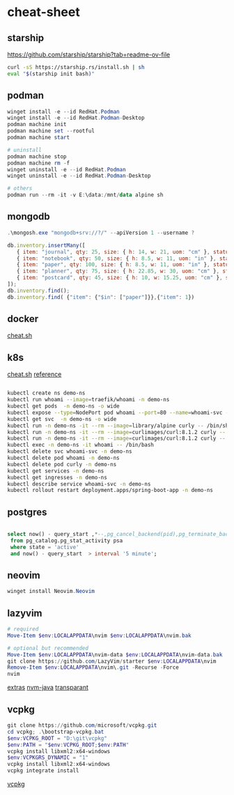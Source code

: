 # cheat-sheet


## starship

https://github.com/starship/starship?tab=readme-ov-file

```sh
curl -sS https://starship.rs/install.sh | sh
eval "$(starship init bash)"
```


## podman

```powershell
winget install -e --id RedHat.Podman
winget install -e --id RedHat.Podman-Desktop 
podman machine init 
podman machine set --rootful
podman machine start

# uninstall
podman machine stop
podman machine rm -f
winget uninstall -e --id RedHat.Podman
winget uninstall -e --id RedHat.Podman-Desktop

# others
podman run --rm -it -v E:\data:/mnt/data alpine sh
```


## mongodb

```powershell
.\mongosh.exe "mongodb+srv://?/" --apiVersion 1 --username ?
```

```js
db.inventory.insertMany([
   { item: "journal", qty: 25, size: { h: 14, w: 21, uom: "cm" }, status: "A" },
   { item: "notebook", qty: 50, size: { h: 8.5, w: 11, uom: "in" }, status: "A" },
   { item: "paper", qty: 100, size: { h: 8.5, w: 11, uom: "in" }, status: "D" },
   { item: "planner", qty: 75, size: { h: 22.85, w: 30, uom: "cm" }, status: "D" },
   { item: "postcard", qty: 45, size: { h: 10, w: 15.25, uom: "cm" }, status: "A" }
]);
db.inventory.find();
db.inventory.find( {"item": {"$in": ["paper"]}},{"item": 1})
```

## docker
   
   [cheat.sh](https://cheat.sh/docker)


## k8s

   [cheat.sh](https://cheat.sh/kubectl)
   [reference](https://kubernetes.io/docs/reference/generated/kubectl/kubectl-commands)

```sh

kubectl create ns demo-ns
kubectl run whoami --image=traefik/whoami -n demo-ns
kubectl get pods  -n demo-ns -o wide
kubectl expose --type=NodePort pod whoami --port=80 --name=whoami-svc -n demo-ns
kubectl get svc  -n demo-ns -o wide
kubectl run -n demo-ns -it --rm --image=library/alpine curly -- /bin/sh
kubectl run -n demo-ns -it --rm --image=curlimages/curl:8.1.2 curly -- /bin/sh -c 'curl 10.98.2.76'
kubectl run -n demo-ns -it --rm --image=curlimages/curl:8.1.2 curly -- /bin/sh 
kubectl exec -n demo-ns -it whoami -- /bin/bash
kubectl delete svc whoami-svc -n demo-ns
kubectl delete pod whoami -n demo-ns
kubectl delete pod curly -n demo-ns
kubectl get services -n demo-ns
kubectl get ingresses -n demo-ns
kubectl describe service whoami-svc -n demo-ns
kubectl rollout restart deployment.apps/spring-boot-app -n demo-ns
```

## postgres

```sql

select now() - query_start ,*--,pg_cancel_backend(pid),pg_terminate_backend(pid)
 from pg_catalog.pg_stat_activity psa 
 where state = 'active'
 and now() - query_start  > interval '5 minute';
```


## neovim

```ps1
winget install Neovim.Neovim
```

## lazyvim

```ps1
# required
Move-Item $env:LOCALAPPDATA\nvim $env:LOCALAPPDATA\nvim.bak

# optional but recommended
Move-Item $env:LOCALAPPDATA\nvim-data $env:LOCALAPPDATA\nvim-data.bak
git clone https://github.com/LazyVim/starter $env:LOCALAPPDATA\nvim
Remove-Item $env:LOCALAPPDATA\nvim\.git -Recurse -Force
nvim
```
   [extras](https://www.lazyvim.org/extras)
   [nvm-java](https://github.com/nvim-java/nvim-java/wiki/Lazyvim)
   [transparant](https://www.reddit.com/r/neovim/comments/15j87k7/lazyvim_setting_transparent_background/)



## vcpkg

```ps1
git clone https://github.com/microsoft/vcpkg.git
cd vcpkg; .\bootstrap-vcpkg.bat
$env:VCPKG_ROOT = "D:\git\vcpkg"
$env:PATH = "$env:VCPKG_ROOT;$env:PATH"
vcpkg install libxml2:x64-windows
$env:VCPKGRS_DYNAMIC = "1"
vcpkg install libxml2:x64-windows
vcpkg integrate install
```
   [vcpkg](https://learn.microsoft.com/zh-tw/vcpkg/get_started/get-started?pivots=shell-powershell)
